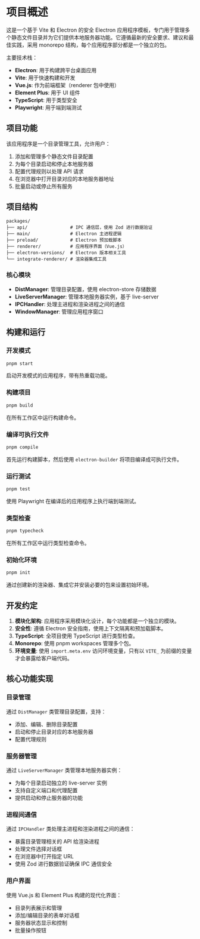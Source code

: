# 项目概述

这是一个基于 Vite 和 Electron 的安全 Electron 应用程序模板，专门用于管理多个静态文件目录并为它们提供本地服务器功能。它遵循最新的安全要求、建议和最佳实践，采用 monorepo 结构，每个应用程序部分都是一个独立的包。

主要技术栈：
- **Electron**: 用于构建跨平台桌面应用
- **Vite**: 用于快速构建和开发
- **Vue.js**: 作为前端框架（renderer 包中使用）
- **Element Plus**: 用于 UI 组件
- **TypeScript**: 用于类型安全
- **Playwright**: 用于端到端测试

## 项目功能

该应用程序是一个目录管理工具，允许用户：
1. 添加和管理多个静态文件目录配置
2. 为每个目录启动和停止本地服务器
3. 配置代理规则以处理 API 请求
4. 在浏览器中打开目录对应的本地服务器地址
5. 批量启动或停止所有服务

## 项目结构

```
packages/
├── api/                # IPC 通信层，使用 Zod 进行数据验证
├── main/               # Electron 主进程逻辑
├── preload/            # Electron 预加载脚本
├── renderer/           # 应用程序界面（Vue.js）
├── electron-versions/  # Electron 版本相关工具
└── integrate-renderer/ # 渲染器集成工具
```

### 核心模块

- **DistManager**: 管理目录配置，使用 electron-store 存储数据
- **LiveServerManager**: 管理本地服务器实例，基于 live-server
- **IPCHandler**: 处理主进程和渲染进程之间的通信
- **WindowManager**: 管理应用程序窗口

## 构建和运行

### 开发模式
```bash
pnpm start
```
启动开发模式的应用程序，带有热重载功能。

### 构建项目
```bash
pnpm build
```
在所有工作区中运行构建命令。

### 编译可执行文件
```bash
pnpm compile
```
首先运行构建脚本，然后使用 `electron-builder` 将项目编译成可执行文件。

### 运行测试
```bash
pnpm test
```
使用 Playwright 在编译后的应用程序上执行端到端测试。

### 类型检查
```bash
pnpm typecheck
```
在所有工作区中运行类型检查命令。

### 初始化环境
```bash
pnpm init
```
通过创建新的渲染器、集成它并安装必要的包来设置初始环境。

## 开发约定

1. **模块化架构**: 应用程序采用模块化设计，每个功能都是一个独立的模块。
2. **安全性**: 遵循 Electron 安全指南，使用上下文隔离和预加载脚本。
3. **TypeScript**: 全项目使用 TypeScript 进行类型检查。
4. **Monorepo**: 使用 pnpm workspaces 管理多个包。
5. **环境变量**: 使用 `import.meta.env` 访问环境变量，只有以 `VITE_` 为前缀的变量才会暴露给客户端代码。

## 核心功能实现

### 目录管理
通过 `DistManager` 类管理目录配置，支持：
- 添加、编辑、删除目录配置
- 启动和停止目录对应的本地服务器
- 配置代理规则

### 服务器管理
通过 `LiveServerManager` 类管理本地服务器实例：
- 为每个目录启动独立的 live-server 实例
- 支持自定义端口和代理配置
- 提供启动和停止服务器的功能

### 进程间通信
通过 `IPCHandler` 类处理主进程和渲染进程之间的通信：
- 暴露目录管理相关的 API 给渲染进程
- 处理文件选择对话框
- 在浏览器中打开指定 URL
- 使用 Zod 进行数据验证确保 IPC 通信安全

### 用户界面
使用 Vue.js 和 Element Plus 构建的现代化界面：
- 目录列表展示和管理
- 添加/编辑目录的表单对话框
- 服务器状态显示和控制
- 批量操作按钮